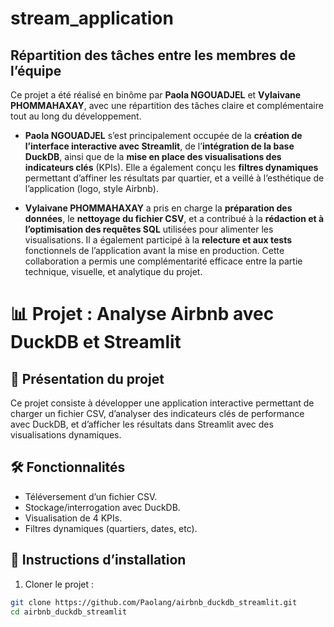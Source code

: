 # stream_application
## Répartition des tâches entre les membres de l’équipe

Ce projet a été réalisé en binôme par **Paola NGOUADJEL** et **Vylaivane PHOMMAHAXAY**, avec une répartition des tâches claire et complémentaire tout au long du développement.

- **Paola NGOUADJEL** s’est principalement occupée de la **création de l’interface interactive avec Streamlit**, de l’**intégration de la base DuckDB**, ainsi que de la **mise en place des visualisations des indicateurs clés** (KPIs). Elle a également conçu les **filtres dynamiques** permettant d’affiner les résultats par quartier, et a veillé à l’esthétique de l’application (logo, style Airbnb).

- **Vylaivane PHOMMAHAXAY** a pris en charge la **préparation des données**, le **nettoyage du fichier CSV**, et a contribué à la **rédaction et à l’optimisation des requêtes SQL** utilisées pour alimenter les visualisations. Il a également participé à la **relecture et aux tests** fonctionnels de l’application avant la mise en production.
Cette collaboration a permis une complémentarité efficace entre la partie technique, visuelle, et analytique du projet.

# 📊 Projet : Analyse Airbnb avec DuckDB et Streamlit

## 🧠 Présentation du projet
Ce projet consiste à développer une application interactive permettant de charger un fichier CSV, d’analyser des indicateurs clés de performance avec DuckDB, et d’afficher les résultats dans Streamlit avec des visualisations dynamiques.

## 🛠️ Fonctionnalités
- Téléversement d’un fichier CSV.
- Stockage/interrogation avec DuckDB.
- Visualisation de 4 KPIs.
- Filtres dynamiques (quartiers, dates, etc).

## 🚀 Instructions d’installation
1. Cloner le projet :
```bash
git clone https://github.com/Paolang/airbnb_duckdb_streamlit.git
cd airbnb_duckdb_streamlit